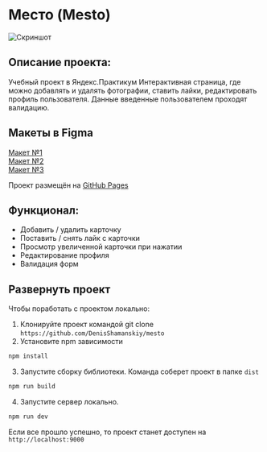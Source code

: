 # Место (Mesto)

![Скриншот](mesto.png)

## Описание проекта:

Учебный проект в Яндекс.Практикум
Интерактивная страница, где можно добавлять и удалять фотографии, ставить лайки, редактировать профиль пользователя. Данные введенные пользователем проходят валидацию.

## Макеты в Figma

[Макет №1](https://www.figma.com/file/2cn9N9jSkmxD84oJik7xL7/JavaScript.-Sprint-4?node-id=0%3A1 "Макет №1")  
[Макет №2](https://www.figma.com/file/bjyvbKKJN2naO0ucURl2Z0/JavaScript.-Sprint-5?node-id=0%3A1 "Макет №2")  
[Макет №3](https://www.figma.com/file/kRVLKwYG3d1HGLvh7JFWRT/JavaScript.-Sprint-6?node-id=0%3A1 "Макет №3")

Проект размещён на [GitHub Pages](https://denisshamanskiy.github.io/mesto// "Mesto")

## Функционал:

- Добавить / удалить карточку
- Поставить / снять лайк с карточки
- Просмотр увеличенной карточки при нажатии
- Редактирование профиля
- Валидация форм

## Развернуть проект

Чтобы поработать с проектом локально:

1. Клонируйте проект командой git clone `https://github.com/DenisShamanskiy/mesto`
2. Установите npm зависимости

```sh
npm install
```

3. Запустите сборку библиотеки. Команда соберет проект в папке `dist`

```sh
npm run build
```

4. Запустите сервер локально.

```sh
npm run dev
```

Если все прошло успешно, то проект станет доступен на `http://localhost:9000`
